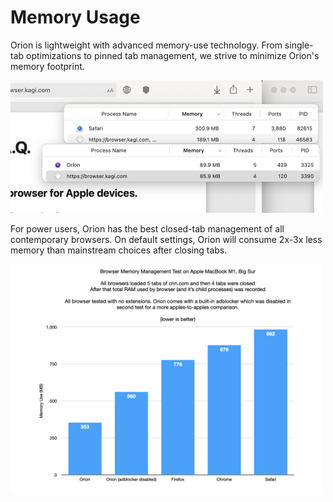 # Memory Usage

Orion is lightweight with advanced memory-use technology. From single-tab optimizations to pinned tab management, we strive to minimize Orion's memory footprint.   

<img src="./media/orion_memory2.png" width="500" alt="Orion Low Memory Usage vs. Safari"><br />
  
For power users, Orion has the best closed-tab management of all contemporary browsers. On default settings, Orion will consume 2x-3x less memory than mainstream choices after closing tabs.   

<img src="./media/orion_memory.jpg" width="500" alt="Orion Low Memory Usage vs. Other Browsers"><br />